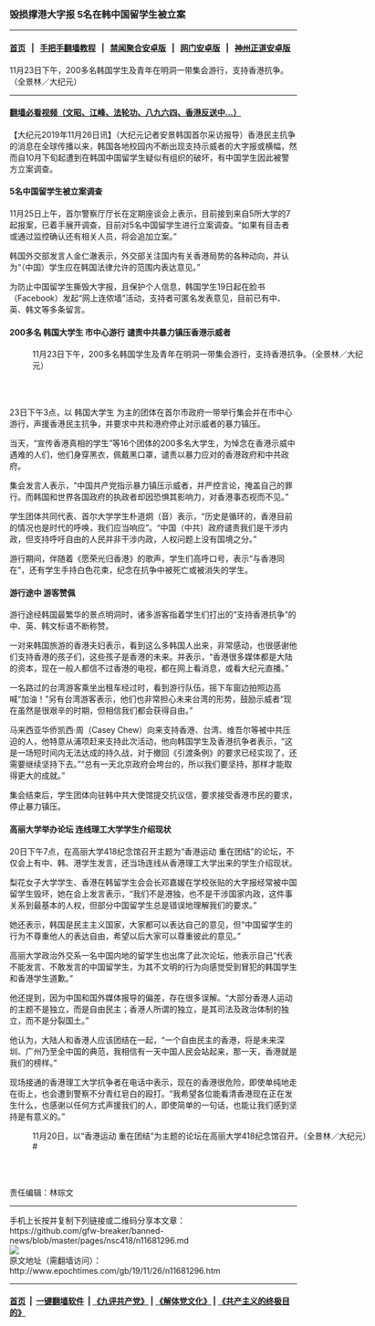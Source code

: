 ### 毁损撑港大字报 5名在韩中国留学生被立案
------------------------

#### [首页](https://github.com/gfw-breaker/banned-news/blob/master/README.md) &nbsp;&nbsp;|&nbsp;&nbsp; [手把手翻墙教程](https://github.com/gfw-breaker/guides/wiki) &nbsp;&nbsp;|&nbsp;&nbsp; [禁闻聚合安卓版](https://github.com/gfw-breaker/bn-android) &nbsp;&nbsp;|&nbsp;&nbsp; [网门安卓版](https://github.com/oGate2/oGate) &nbsp;&nbsp;|&nbsp;&nbsp; [神州正道安卓版](https://github.com/SzzdOgate/update) 



<div><img alt="" class="aligncenter wp-post-image" src="http://i.epochtimes.com/assets/uploads/2019/11/9833-600x400.jpg"/>
<div class="red16 caption">
 11月23日下午，200多名韩国学生及青年在明洞一带集会游行，支持香港抗争。（全景林／大纪元）
</div>
</div><hr/>

#### [翻墙必看视频（文昭、江峰、法轮功、八九六四、香港反送中...）](https://github.com/gfw-breaker/banned-news/blob/master/pages/links.md)

<div><p>
 【大纪元2019年11月26日讯】（大纪元记者安景韩国首尔采访报导）香港民主抗争的消息在全球传播以来，韩国各地校园内不断出现支持示威者的大字报或横幅，然而自10月下旬起遭到在韩国中国留学生疑似有组织的破坏，有中国学生因此被警方立案调查。
</p>
<h4>
 5名中国留学生被立案调查
</h4>
<p>
 11月25日上午，首尔警察厅厅长在定期座谈会上表示，目前接到来自5所大学的7起报案，已着手展开调查，目前对5名中国留学生进行立案调查。“如果有目击者或通过监控确认还有相关人员，将会追加立案。”
</p>
<p>
 韩国外交部发言人金仁澈表示，外交部关注国内有关香港局势的各种动向，并认为“（中国）学生应在韩国法律允许的范围内表达意见。”
</p>
<p>
 为防止中国留学生撕毁大字报，且保护个人信息，韩国学生19日起在脸书（Facebook）发起“网上连侬墙”活动，支持者可匿名发表意见，目前已有中、英、韩文等多条留言。
</p>
<h4>
 200多名
 <ok href="http://www.epochtimes.com/gb/tag/%E9%9F%A9%E5%9B%BD%E5%A4%A7%E5%AD%A6%E7%94%9F.html">
  韩国大学生
 </ok>
 市中心游行 谴责中共暴力镇压香港示威者
</h4>
<figure class="wp-caption aligncenter" id="attachment_11681334" style="width: 600px">
 <ok href="http://i.epochtimes.com/assets/uploads/2019/11/9891-e1574744678531.jpg">
  <img alt="" class="size-large wp-image-11681334" src="http://i.epochtimes.com/assets/uploads/2019/11/9891-600x400.jpg"/>
 </ok>
 <br/><figcaption class="wp-caption-text">
  11月23日下午，200多名韩国学生及青年在明洞一带集会游行，支持香港抗争。（全景林／大纪元）
 </figcaption><br/>
</figure><br/>
<p>
 23日下午3点，以
 <ok href="http://www.epochtimes.com/gb/tag/%E9%9F%A9%E5%9B%BD%E5%A4%A7%E5%AD%A6%E7%94%9F.html">
  韩国大学生
 </ok>
 为主的团体在首尔市政府一带举行集会并在市中心游行，声援香港民主抗争，并要求中共和港府停止对示威者的暴力镇压。
</p>
<p>
 当天，“宣传香港真相的学生”等16个团体的200多名大学生，为悼念在香港示威中遇难的人们，他们身穿黑衣，佩戴黑口罩，谴责以暴力应对的香港政府和中共政府。
</p>
<p>
 集会发言人表示，“中国共产党指示暴力镇压示威者，并严控言论，掩盖自己的罪行。而韩国和世界各国政府的执政者却因恐惧其影响力，对香港事态视而不见。”
</p>
<p>
 学生团体共同代表、首尔大学学生朴道炯（音）表示，“历史是循环的，香港目前的情况也是时代的呼唤，我们应当响应”。“中国（中共）政府谴责我们是干涉内政，但支持呼吁自由的人民并非干涉内政，人权问题上没有国境之分。”
</p>
<p>
 游行期间，伴随着《愿荣光归香港》的歌声，学生们高呼口号，表示“与香港同在”，还有学生手持白色花束，纪念在抗争中被死亡或被消失的学生。
</p>
<h4>
 游行途中 游客赞佩
</h4>
<p>
 游行途经韩国最繁华的景点明洞时，诸多游客指着学生们打出的“支持香港抗争”的中、英、韩文标语不断称赞。
</p>
<p>
 一对来韩国旅游的香港夫妇表示，看到这么多韩国人出来，非常感动，也很感谢他们支持香港的孩子们，这些孩子是香港的未来。并表示，“香港很多媒体都是大陆的资本，现在一般人都信不过香港的电视，都在网上看消息，或看大纪元直播。”
</p>
<p>
 一名路过的台湾游客乘坐出租车经过时，看到游行队伍，摇下车窗边拍照边高喊“加油！”另有台湾游客表示，他们也非常担心未来台湾的形势，鼓励示威者“现在虽然是很艰辛的时期，但相信我们都会获得自由。”
</p>
<p>
 马来西亚华侨凯西·周（Casey Chew）向来支持香港、台湾、维吾尔等被中共压迫的人，他特意从浦项赶来支持此次活动，他向韩国学生及香港抗争者表示，“这是一场短时间内无法达成的持久战，对于撤回《引渡条例》的要求已经实现了，还需要继续坚持下去。”“总有一天北京政府会垮台的，所以我们要坚持，那样才能取得更大的成就。”
</p>
<p>
 集会结束后，学生团体向驻韩中共大使馆提交抗议信，要求接受香港市民的要求，停止暴力镇压。
</p>
<h4>
 高丽大学举办论坛 连线理工大学学生介绍现状
</h4>
<p>
 20日下午7点，在高丽大学418纪念馆召开主题为“香港运动 重在团结”的论坛，不仅会上有中、韩、港学生发言，还当场连线从香港理工大学出来的学生介绍现状。
</p>
<p>
 梨花女子大学学生、香港在韩留学生会会长邓嘉媛在学校张贴的大字报经常被中国留学生毁坏，她在会上发言表示，“我们不是港独，也不是干涉国家内政，这件事关系到最基本的人权，但部分中国留学生总是错误地理解我们的要求。”
</p>
<p>
 她还表示，韩国是民主主义国家，大家都可以表达自己的意见，但“中国留学生的行为不尊重他人的表达自由，希望以后大家可以尊重彼此的意见。”
</p>
<p>
 高丽大学政治外交系一名中国内地的留学生也出席了此次论坛，他表示自己“代表不能发言、不敢发言的中国留学生，为其不文明的行为向感觉受到冒犯的韩国学生和香港学生道歉。”
</p>
<p>
 他还提到，因为中国和国外媒体报导的偏差，存在很多误解。“大部分香港人运动的主题不是独立，而是自由民主；香港人所谓的独立，是其司法及政治体制的独立，而不是分裂国土。”
</p>
<p>
 他认为，大陆人和香港人应该团结在一起，“一个自由民主的香港，将是未来深圳、广州乃至全中国的典范，我相信有一天中国人民会站起来，那一天，香港就是我们的榜样。”
</p>
<p>
 现场接通的香港理工大学抗争者在电话中表示，现在的香港很危险，即使单纯地走在街上，也会遭到警察不分青红皂白的殴打。“我希望各位能看清香港现在正在发生什么，也感谢以任何方式声援我们的人，即使简单的一句话，也能让我们感到坚持是有意义的。”
</p>
<figure class="wp-caption aligncenter" id="attachment_11681351" style="width: 600px">
 <ok href="http://i.epochtimes.com/assets/uploads/2019/11/KakaoTalk_20191126_140801691-e1574745019566.jpg">
  <img alt="" class="size-large wp-image-11681351" src="http://i.epochtimes.com/assets/uploads/2019/11/KakaoTalk_20191126_140801691-600x400.jpg"/>
 </ok>
 <br/><figcaption class="wp-caption-text">
  11月20日，以“香港运动 重在团结”为主题的论坛在高丽大学418纪念馆召开。（全景林／大纪元）#
 </figcaption><br/>
</figure><br/>
<p>
 责任编辑：林琮文
</p>
</div>
<hr/>
手机上长按并复制下列链接或二维码分享本文章：<br/>
https://github.com/gfw-breaker/banned-news/blob/master/pages/nsc418/n11681296.md <br/>
<a href='https://github.com/gfw-breaker/banned-news/blob/master/pages/nsc418/n11681296.md'><img src='https://github.com/gfw-breaker/banned-news/blob/master/pages/nsc418/n11681296.md.png'/></a> <br/>
原文地址（需翻墙访问）：http://www.epochtimes.com/gb/19/11/26/n11681296.htm


------------------------
#### [首页](https://github.com/gfw-breaker/banned-news/blob/master/README.md) &nbsp;|&nbsp; [一键翻墙软件](https://github.com/gfw-breaker/nogfw/blob/master/README.md) &nbsp;| [《九评共产党》](https://github.com/gfw-breaker/9ping.md/blob/master/README.md#九评之一评共产党是什么) | [《解体党文化》](https://github.com/gfw-breaker/jtdwh.md/blob/master/README.md) | [《共产主义的终极目的》](https://github.com/gfw-breaker/gczydzjmd.md/blob/master/README.md)


<img src='http://gfw-breaker.win/banned-news/pages/nsc418/n11681296.md' width='0px' height='0px'/>